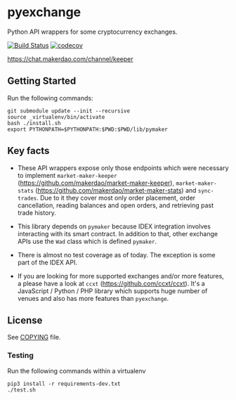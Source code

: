 # pyexchange

Python API wrappers for some cryptocurrency exchanges.

[![Build Status](https://travis-ci.org/makerdao/pyexchange.svg?branch=master)](https://travis-ci.org/makerdao/pyexchange)
[![codecov](https://codecov.io/gh/makerdao/pyexchange/branch/master/graph/badge.svg)](https://codecov.io/gh/makerdao/pyexchange)

<https://chat.makerdao.com/channel/keeper>

## Getting Started

Run the following commands:

```
git submodule update --init --recursive
source _virtualenv/bin/activate
bash ./install.sh
export PYTHONPATH=$PYTHONPATH:$PWD:$PWD/lib/pymaker
```

## Key facts

- These API wrappers expose only those endpoints which were necessary to
  implement `market-maker-keeper`
  (<https://github.com/makerdao/market-maker-keeper>), `market-maker-stats`
  (<https://github.com/makerdao/market-maker-stats>) and `sync-trades`. Due to
  it they cover most only order placement, order cancellation, reading balances
  and open orders, and retrieving past trade history.

- This library depends on `pymaker` because IDEX integration involves
  interacting with its smart contract. In addition to that, other exchange APIs
  use the `Wad` class which is defined `pymaker`.

- There is almost no test coverage as of today. The exception is some part of
  the IDEX API.

- If you are looking for more supported exchanges and/or more features, a please
  have a look at `ccxt` (<https://github.com/ccxt/ccxt>). It's a JavaScript /
  Python / PHP library which supports huge number of venues and also has more
  features than `pyexchange`.

## License

See [COPYING](https://github.com/makerdao/pyexchange/blob/master/COPYING) file.

### Testing

Run the following commands within a virtualenv

```
pip3 install -r requirements-dev.txt
./test.sh
```
